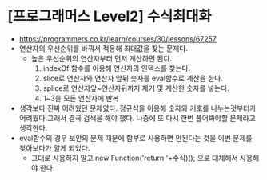 # [프로그래머스 Level2] 수식최대화
- https://programmers.co.kr/learn/courses/30/lessons/67257
- 연산자의 우선순위를 바꿔서 적용해 최대값을 찾는 문제다.
  - 높은 우선순위의 연산자부터 먼저 계산하면 된다.
    1. indexOf 함수를 이용해 연산자의 인덱스를 찾는다.
    2. slice로 연산자와 연산자 앞뒤 숫자를 eval함수로 계산을 한다.
    3. splice로 연산자앞~연산자뒤까지 제거 및 계산한 숫자를 넣는다.
    4. 1~3을 모든 연산자에 반복
- 생각보다 진짜 어려웠던 문제였다. 정규식을 이용해 숫자와 기호를 나누는것부터가 어려웠다.그래서 결국 검색을 해야 했다. 나중에 또 다시 한번 풀어봐야할 문제라고 생각한다.
- eval함수의 경우 보안의 문제 때문에 함부로 사용하면 안된다는 것을 이번 문제를 찾아보다가 알게 되었다.
  - 그대로 사용하지 말고 new Function('return '+수식)(); 으로 대체해서 사용해야 한다.